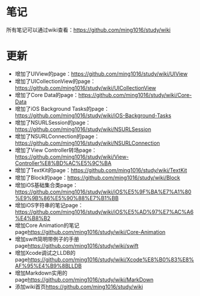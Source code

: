 # 笔记
所有笔记可以通过wiki查看：<https://github.com/ming1016/study/wiki>

# 更新
* 增加了UIView的page：<https://github.com/ming1016/study/wiki/UIView>
* 增加了UICollectionView的page：<https://github.com/ming1016/study/wiki/UICollectionView>
* 增加了Core Data的page：<https://github.com/ming1016/study/wiki/Core-Data>
* 增加了iOS Background Tasks的page：<https://github.com/ming1016/study/wiki/iOS-Background-Tasks>
* 增加了NSURLSession的page：<https://github.com/ming1016/study/wiki/NSURLSession>
* 增加了NSURLConnection的page：<https://github.com/ming1016/study/wiki/NSURLConnection>
* 增加了View Controller转场page：<https://github.com/ming1016/study/wiki/View-Controller%E8%BD%AC%E5%9C%BA>
* 增加了TextKit的page：<https://github.com/ming1016/study/wiki/TextKit>
* 增加了Block的page：<https://github.com/ming1016/study/wiki/Block>
* 增加iOS基础集合类page：<https://github.com/ming1016/study/wiki/iOS%E5%9F%BA%E7%A1%80%E9%9B%86%E5%90%88%E7%B1%BB>
* 增加iOS字符串的笔记page：<https://github.com/ming1016/study/wiki/iOS%E5%AD%97%E7%AC%A6%E4%B8%B2>
* 增加Core Animation的笔记page<https://github.com/ming1016/study/wiki/Core-Animation>
* 增加swift简明带例子的手册page<https://github.com/ming1016/study/wiki/swift>
* 增加Xcode调试之LLDB的page<https://github.com/ming1016/study/wiki/Xcode%E8%B0%83%E8%AF%95%E4%B9%8BLLDB>
* 增加Markdown实用的page<https://github.com/ming1016/study/wiki/MarkDown>
* 添加wiki首页<https://github.com/ming1016/study/wiki>


